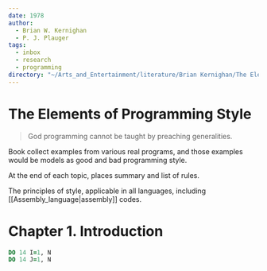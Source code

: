 ```yaml
---
date: 1978
author:
  - Brian W. Kernighan
  - P. J. Plauger
tags:
  - inbox
  - research
  - programming
directory: "~/Arts_and_Entertainment/literature/Brian Kernighan/The Elements of Programming Style, 2nd Edition (2083)/"
---
```


# The Elements of Programming Style

> God programming cannot be taught by preaching generalities.

Book collect examples from various real programs, and those examples would be
models as good and bad programming style.

At the end of each topic, places summary and list of rules.

The principles of style, applicable in all languages, including
[[Assembly_language|assembly]] codes.

# Chapter 1. Introduction

```fortran
DO 14 I=1, N
DO 14 J=1, N
```
